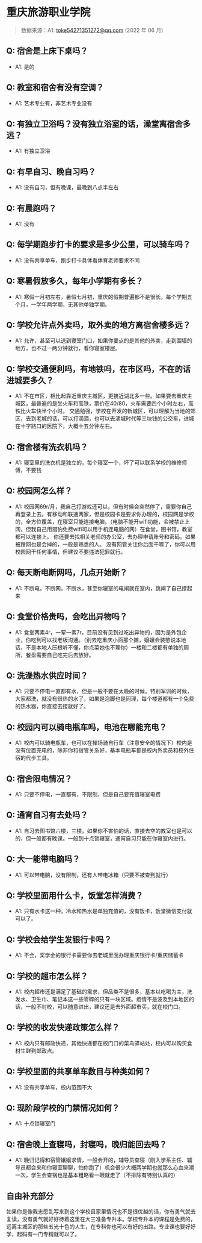# 重庆旅游职业学院

> 数据来源：A1: toke54271351272@qq.com (2022 年 06 月)

## Q: 宿舍是上床下桌吗？

- A1: 是的

## Q: 教室和宿舍有没有空调？

- A1: 艺术专业有，非艺术专业没有

## Q: 有独立卫浴吗？没有独立浴室的话，澡堂离宿舍多远？

- A1: 有独立卫浴

## Q: 有早自习、晚自习吗？

- A1: 没有自习，但有晚课，最晚到八点半左右

## Q: 有晨跑吗？

- A1: 没有

## Q: 每学期跑步打卡的要求是多少公里，可以骑车吗？

- A1: 没有共享单车，跑步打卡具体看体育老师要求不同

## Q: 寒暑假放多久，每年小学期有多长？

- A1: 寒假一月初左右，暑假七月初，重庆的假期普遍都不是很长。每个学期五个月，一学年两学期，无其他单独学期。

## Q: 学校允许点外卖吗，取外卖的地方离宿舍楼多远？

- A1: 允许，甚至可以送到寝室门口，如果你要点的是其他的外卖，走到围墙的地方，也不过一两分钟就行，看你寝室楼层。

## Q: 学校交通便利吗，有地铁吗，在市区吗，不在的话进城要多久？

- A1: 不在市区，相比起靠近重庆主城区，更接近湖北多一些。如果要去重庆主城区，最普遍的是坐火车和高铁，票价在40/80，火车需要四个小时左右，高铁比火车快半个小时。
交通勉强，学校在开发的新城区，可以理解为当地的郊区，去到老城的话，可以打滴滴，也可以去沸城时代等三块钱的公交车，进城在十字路口的医院下，大概十五分钟左右。

## Q: 宿舍楼有洗衣机吗？

- A1: 寝室里的洗衣机是独立的，每个寝室一个，坏了可以联系学校的维修师傅，不要钱

## Q: 校园网怎么样？

- A1: 校园网69r/月，我自己打游戏还可以，但有时候会突然停了，需要你自己再登录上去。有移动和联通两家，但是校园卡是要求你办理的，校园网是学校的，全方位覆盖，在寝室只能连接电脑，（电脑不能开wifi功能，会被禁止上网，但我自己用猎豹免费wifi可以用手机连电脑的网）在食堂，图书馆，教室都可以连接上。
你还要去找相关老师的办公室，去办理申请账号和密码。如果被蹭网也是会掉的，一般是熟悉的人。
没有网管关注你后面干嘛了，你可以用校园网干任何事情，但建议不要违法犯罪就行。

## Q: 每天断电断网吗，几点开始断？

- A1: 不断电，不断网，不断水，甚至你寝室的电闸就在室内，跳闸了自己撑起来

## Q: 食堂价格贵吗，会吃出异物吗？

- A1: 食堂两素4r，一荤一素7r，目前没有见到过吃出异物的，因为是外包企业，你吃到可以找老板沟通。（别去吃重庆小面那个摊，嬢嬢会装憨说本地话，不是本地人压根听不懂，你点菜她也不理你）一楼和二楼都有单独的厕所，餐盘需要自己吃完后去放好。

## Q: 洗澡热水供应时间？

- A1: 只要不停电一直都有水，但是一般不要在太晚的时候。特别军训的时候，大家都洗，就没有很热的水了，如果是泡脚也是同理，每个楼道都有一个免费的热水器，你直接去接就好了。

## Q: 校园内可以骑电瓶车吗，电池在哪能充电？

- A1: 校内可以骑电瓶车，也可以在操场骑自行车（注意安全的情况下）校内是没有位置充电的，除非你和宿管关系好，基本电瓶车都是校内外卖员和校外住宿的代步工具。

## Q: 宿舍限电情况？

- A1: 只要不停电，一直都有，不限制，但是自己要充值寝室电费

## Q: 通宵自习有去处吗？

- A1: 自习去图书馆六楼，三楼，如果你不害怕的话，直接去空的教室也是可以的，但一般都有晚课。一般到十点锁寝室，通宵自习只能在你寝室内进行。

## Q: 大一能带电脑吗？

- A1: 可以带电脑，没有限制，还有人带电冰箱（只要不被查到就行）

## Q: 学校里面用什么卡，饭堂怎样消费？

- A1: 只有水卡这一种，冷水和热水是单独充值的，没有饭卡，饭堂微信支付就可以了。

## Q: 学校会给学生发银行卡吗？

- A1: 不会，奖学金的银行卡需要你去老城里面办理重庆银行卡/重庆储蓄卡

## Q: 学校的超市怎么样？

- A1: 校内超市还是满足了基础的需求，但品类不是很多，基本以吃喝为主，洗发水、卫生巾、笔记本这一些零碎的只有一块区域。疫情不是波及到本地区的话，一般不封校，可以随意进出，建议还是去外面超市买，就在校门口。

## Q: 学校的收发快递政策怎么样？

- A1: 校内只有邮政快递，其他快递都在校门口的菜鸟驿站处，校内可以购买食材生鲜到邮政点。

## Q: 学校里面的共享单车数目与种类如何？

- A1: 没有共享单车，校内范围不大

## Q: 现阶段学校的门禁情况如何？

- A1: 十点锁寝室门

## Q: 宿舍晚上查寝吗，封寝吗，晚归能回去吗？

- A1: 晚归记得和宿管嬢嬢求情，一般会开的，辅导员查寝（刚入学系主任、辅导员都会来和你寝室聊聊，怕你跑了）机会很少大概两学期也就那么心血来潮一次，学生会查锅也是基本粗略看一眼就走了（不排除有特别认真的）

## 自由补充部分

如果你是像我志愿乱写来到这个学校且家里情况也不是很优越的话，你有勇气就去复读，没有勇气就好好待着这里在大三准备专升本。学校专升本的课程是免费的，远离主城区的那些五光十色的人生，在专科你也可以有好的出路。专业课也要好好学，起码有一门专精就可以了。